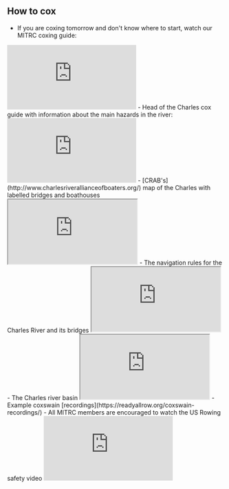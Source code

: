 ## How to cox
- If you are coxing tomorrow and don't know where to start, watch our MITRC coxing guide:
<iframe src="https://www.youtube-nocookie.com/embed/P3vykD5EO2M?rel=0&amp;showinfo=0" frameborder="0" allow="autoplay; encrypted-media" allowfullscreen></iframe>
- Head of the Charles cox guide with information about the main hazards in the river:
<iframe src="https://www.youtube-nocookie.com/embed/5yEnO2kU6Hw?rel=0&amp;showinfo=0" frameborder="0" allow="autoplay; encrypted-media" allowfullscreen></iframe>
- [CRAB's](http://www.charlesriverallianceofboaters.org/) map of the Charles with labelled bridges and boathouses
<iframe src="http://www.charlesriverallianceofboaters.org/map_large.html"></iframe>
- The navigation rules for the Charles River and its bridges
<iframe src="https://drive.google.com/file/d/1XZyQeeNY5zmWrq7XtNNxby3eN7GyYAe7/preview"></iframe>
- The Charles river basin
<iframe src="https://drive.google.com/file/d/1mkUI4DfYRw_OhnPJlLqieUBUOufqmOXp/preview"></iframe>
- Example coxswain [recordings](https://readyallrow.org/coxswain-recordings/)
- All MITRC members are encouraged to watch the US Rowing safety video
<iframe src="https://www.youtube-nocookie.com/embed/DkRROIwVdYg?rel=0&amp;showinfo=0" frameborder="0" allow="autoplay; encrypted-media" allowfullscreen></iframe>
